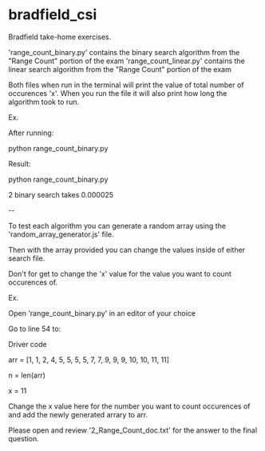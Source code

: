 # bradfield_csi

Bradfield take-home exercises.

'range_count_binary.py' contains the binary search algorithm from the "Range Count" portion of the exam
'range_count_linear.py' contains the linear search algorithm from the "Range Count" portion of the exam

Both files when run in the terminal will print the value of total number of occurences 'x'.
When you run the file it will also print how long the algorithm took to run.

Ex.

After running:

python range_count_binary.py

Result:

python range_count_binary.py

2
binary search takes 0.000025

--

To test each algorithm you can generate a random array using the 'random_array_generator.js' file.

Then with the array provided you can change the values inside of either search file.

Don't for get to change the 'x' value for the value you want to count occurences of.

Ex.

Open 'range_count_binary.py' in an editor of your choice

Go to line 54 to:

Driver code

arr = [1, 1, 2, 4, 5, 5, 5, 5, 7, 7, 9, 9, 9, 10, 10, 11, 11]

n = len(arr)

x = 11

Change the x value here for the number you want to count occurences of and add the newly generated arrary to arr.

Please open and review '2_Range_Count_doc.txt' for the answer to the final question.

